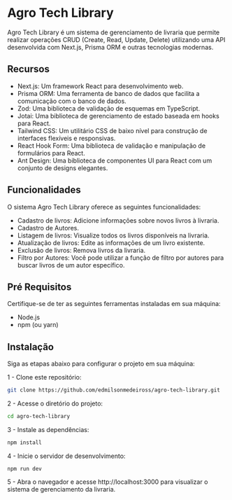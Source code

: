 # Agro Tech Library
Agro Tech Library é um sistema de gerenciamento de livraria que permite realizar operações CRUD (Create, Read, Update, Delete) utilizando uma API desenvolvida com Next.js, Prisma ORM e outras tecnologias modernas.




## Recursos
- Next.js: Um framework React para desenvolvimento web.
- Prisma ORM: Uma ferramenta de banco de dados que facilita a comunicação com o banco de dados.
- Zod: Uma biblioteca de validação de esquemas em TypeScript.
- Jotai: Uma biblioteca de gerenciamento de estado baseada em hooks para React.
- Tailwind CSS: Um utilitário CSS de baixo nível para construção de interfaces flexíveis e responsivas.
- React Hook Form: Uma biblioteca de validação e manipulação de formulários para React.
- Ant Design: Uma biblioteca de componentes UI para React com um conjunto de designs elegantes.





## Funcionalidades

O sistema Agro Tech Library oferece as seguintes funcionalidades:

- Cadastro de livros: Adicione informações sobre novos livros à livraria.
- Cadastro de Autores.
- Listagem de livros: Visualize todos os livros disponíveis na livraria.
- Atualização de livros: Edite as informações de um livro existente.
- Exclusão de livros: Remova livros da livraria.
- Filtro por Autores:
    Você pode utilizar a função de filtro por autores para buscar livros de um autor específico. 


## Pré Requisitos

Certifique-se de ter as seguintes ferramentas instaladas em sua máquina:

- Node.js
- npm (ou yarn)
## Instalação

Siga as etapas abaixo para configurar o projeto em sua máquina:

1 - Clone este repositório:

```bash
git clone https://github.com/edmilsonmedeiross/agro-tech-library.git
```
2 - Acesse o diretório do projeto:

```bash
cd agro-tech-library
```
3 - Instale as dependências:

```bash
npm install
```
4 - Inicie o servidor de desenvolvimento:

```
npm run dev
```
5 - Abra o navegador e acesse http://localhost:3000 para visualizar o sistema de gerenciamento da livraria.
